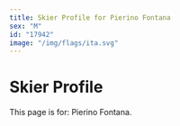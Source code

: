 ```yaml
---
title: Skier Profile for Pierino Fontana
sex: "M"
id: "17942"
image: "/img/flags/ita.svg" 
---
```


# Skier Profile

This page is for: Pierino Fontana.
    